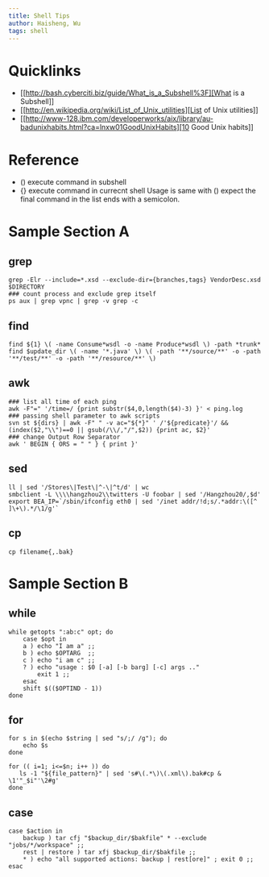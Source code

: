 ```yaml
---
title: Shell Tips
author: Haisheng, Wu
tags: shell
---
```


# Quicklinks
  - [[http://bash.cyberciti.biz/guide/What_is_a_Subshell%3F][What is a Subshell]]
  - [[http://en.wikipedia.org/wiki/List_of_Unix_utilities][List of Unix utilities]]
  - [[http://www-128.ibm.com/developerworks/aix/library/au-badunixhabits.html?ca=lnxw01GoodUnixHabits][10 Good Unix habits]]

# Reference
  - () execute command in subshell
  - {} execute command in currecnt shell
       Usage is same with () expect the final command in the list ends with a semicolon.

# Sample Section A

## grep

~~~~~~{.sh}
grep -Elr --include=*.xsd --exclude-dir={branches,tags} VendorDesc.xsd $DIRECTORY
### count process and exclude grep itself
ps aux | grep vpnc | grep -v grep -c
~~~~~~

## find

~~~~~~{.sh}
find ${1} \( -name Consume*wsdl -o -name Produce*wsdl \) -path *trunk*
find $update_dir \( -name '*.java' \) \( -path '**/source/**' -o -path '**/test/**' -o -path '**/resource/**' \)
~~~~~~

## awk

~~~~~~{.sh}
### list all time of each ping
awk -F"=" '/time=/ {print substr($4,0,length($4)-3) }' < ping.log
### passing shell parameter to awk scripts
svn st ${dirs} | awk -F" " -v ac="${*}" ' /'${predicate}'/ && (index($2,"\\")==0 || gsub(/\\/,"/",$2)) {print ac, $2}'
### change Output Row Separator
awk ' BEGIN { ORS = " " } { print }'
~~~~~~

## sed

~~~~~~{.sh}
ll | sed '/Stores\|Test\|^-\|^t/d' | wc
smbclient -L \\\\hangzhou2\\twitters -U foobar | sed '/Hangzhou20/,$d'
export BEA_IP=`/sbin/ifconfig eth0 | sed '/inet addr/!d;s/.*addr:\([^ ]\+\).*/\1/g'`
~~~~~~

## cp

~~~~~~{.sh}
cp filename{,.bak}
~~~~~~

# Sample Section B

## while

~~~~~~{.sh}
while getopts ":ab:c" opt; do
	case $opt in
	a ) echo "I am a" ;;
	b ) echo $OPTARG  ;;
	c ) echo "i am c" ;;
	? ) echo "usage : $0 [-a] [-b barg] [-c] args .."
	    exit 1 ;;
	esac
    shift $(($OPTIND - 1))
done
~~~~~~

## for

~~~~~~{.sh}
for s in $(echo $string | sed "s/;/ /g"); do
	echo $s
done
~~~~~~

~~~~~~{.sh}
for (( i=1; i<=$n; i++ )) do
   ls -1 "${file_pattern}" | sed 's#\(.*\)\(.xml\).bak#cp & \1'"_$i"'\2#g'
done
~~~~~~

## case

~~~~~~{.sh}
case $action in
    backup ) tar cfj "$backup_dir/$bakfile" * --exclude "jobs/*/workspace" ;;
    rest | restore ) tar xfj $backup_dir/$bakfile ;;
    * ) echo "all supported actions: backup | rest[ore]" ; exit 0 ;;
esac
~~~~~~
